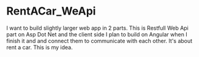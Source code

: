 # RentACar_WeApi
I want to build slightly larger web app in 2 parts. This is Restfull Web Api part on Asp Dot Net and the client side I plan to build on Angular when I finish it and and connect them to communicate with each other. It's about rent a car. This is my idea.
